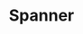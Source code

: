 ---
title: "Spanner"
type: docs
weight: 1
description: > 
  Tools that work with Spanner Sources.
---